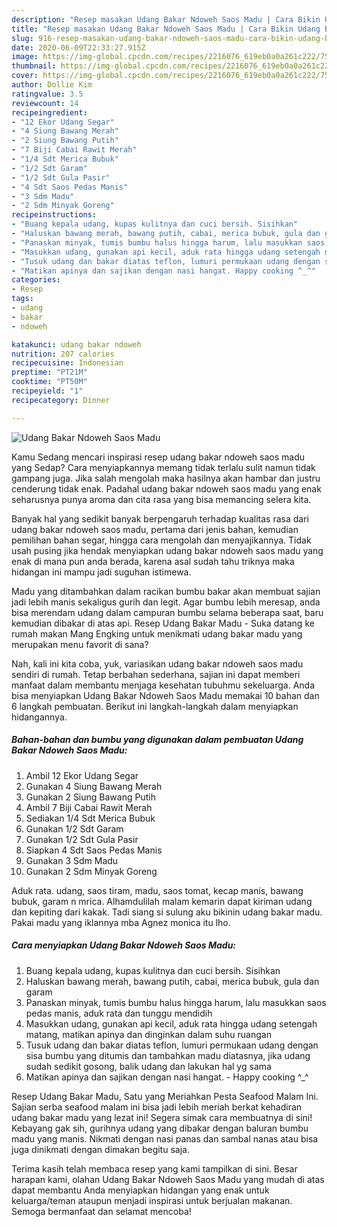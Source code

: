 ```yaml
---
description: "Resep masakan Udang Bakar Ndoweh Saos Madu | Cara Bikin Udang Bakar Ndoweh Saos Madu Yang Sempurna"
title: "Resep masakan Udang Bakar Ndoweh Saos Madu | Cara Bikin Udang Bakar Ndoweh Saos Madu Yang Sempurna"
slug: 916-resep-masakan-udang-bakar-ndoweh-saos-madu-cara-bikin-udang-bakar-ndoweh-saos-madu-yang-sempurna
date: 2020-06-09T22:33:27.915Z
image: https://img-global.cpcdn.com/recipes/2216076_619eb0a0a261c222/751x532cq70/udang-bakar-ndoweh-saos-madu-foto-resep-utama.jpg
thumbnail: https://img-global.cpcdn.com/recipes/2216076_619eb0a0a261c222/751x532cq70/udang-bakar-ndoweh-saos-madu-foto-resep-utama.jpg
cover: https://img-global.cpcdn.com/recipes/2216076_619eb0a0a261c222/751x532cq70/udang-bakar-ndoweh-saos-madu-foto-resep-utama.jpg
author: Dollie Kim
ratingvalue: 3.5
reviewcount: 14
recipeingredient:
- "12 Ekor Udang Segar"
- "4 Siung Bawang Merah"
- "2 Siung Bawang Putih"
- "7 Biji Cabai Rawit Merah"
- "1/4 Sdt Merica Bubuk"
- "1/2 Sdt Garam"
- "1/2 Sdt Gula Pasir"
- "4 Sdt Saos Pedas Manis"
- "3 Sdm Madu"
- "2 Sdm Minyak Goreng"
recipeinstructions:
- "Buang kepala udang, kupas kulitnya dan cuci bersih. Sisihkan"
- "Haluskan bawang merah, bawang putih, cabai, merica bubuk, gula dan garam"
- "Panaskan minyak, tumis bumbu halus hingga harum, lalu masukkan saos pedas manis, aduk rata dan tunggu mendidih"
- "Masukkan udang, gunakan api kecil, aduk rata hingga udang setengah matang, matikan apinya dan dinginkan dalam suhu ruangan"
- "Tusuk udang dan bakar diatas teflon, lumuri permukaan udang dengan sisa bumbu yang ditumis dan tambahkan madu diatasnya, jika udang sudah sedikit gosong, balik udang dan lakukan hal yg sama"
- "Matikan apinya dan sajikan dengan nasi hangat. Happy cooking ^_^"
categories:
- Resep
tags:
- udang
- bakar
- ndoweh

katakunci: udang bakar ndoweh 
nutrition: 207 calories
recipecuisine: Indonesian
preptime: "PT21M"
cooktime: "PT50M"
recipeyield: "1"
recipecategory: Dinner

---
```



![Udang Bakar Ndoweh Saos Madu](https://img-global.cpcdn.com/recipes/2216076_619eb0a0a261c222/751x532cq70/udang-bakar-ndoweh-saos-madu-foto-resep-utama.jpg)

Kamu Sedang mencari inspirasi resep udang bakar ndoweh saos madu yang Sedap? Cara menyiapkannya memang tidak terlalu sulit namun tidak gampang juga. Jika salah mengolah maka hasilnya akan hambar dan justru cenderung tidak enak. Padahal udang bakar ndoweh saos madu yang enak seharusnya punya aroma dan cita rasa yang bisa memancing selera kita.

Banyak hal yang sedikit banyak berpengaruh terhadap kualitas rasa dari udang bakar ndoweh saos madu, pertama dari jenis bahan, kemudian pemilihan bahan segar, hingga cara mengolah dan menyajikannya. Tidak usah pusing jika hendak menyiapkan udang bakar ndoweh saos madu yang enak di mana pun anda berada, karena asal sudah tahu triknya maka hidangan ini mampu jadi suguhan istimewa.

Madu yang ditambahkan dalam racikan bumbu bakar akan membuat sajian jadi lebih manis sekaligus gurih dan legit. Agar bumbu lebih meresap, anda bisa merendam udang dalam campuran bumbu selama beberapa saat, baru kemudian dibakar di atas api. Resep Udang Bakar Madu - Suka datang ke rumah makan Mang Engking untuk menikmati udang bakar madu yang merupakan menu favorit di sana?


Nah, kali ini kita coba, yuk, variasikan udang bakar ndoweh saos madu sendiri di rumah. Tetap berbahan sederhana, sajian ini dapat memberi manfaat dalam membantu menjaga kesehatan tubuhmu sekeluarga. Anda bisa menyiapkan Udang Bakar Ndoweh Saos Madu memakai 10 bahan dan 6 langkah pembuatan. Berikut ini langkah-langkah dalam menyiapkan hidangannya.

<!--inarticleads1-->

##### Bahan-bahan dan bumbu yang digunakan dalam pembuatan Udang Bakar Ndoweh Saos Madu:

1. Ambil 12 Ekor Udang Segar
1. Gunakan 4 Siung Bawang Merah
1. Gunakan 2 Siung Bawang Putih
1. Ambil 7 Biji Cabai Rawit Merah
1. Sediakan 1/4 Sdt Merica Bubuk
1. Gunakan 1/2 Sdt Garam
1. Gunakan 1/2 Sdt Gula Pasir
1. Siapkan 4 Sdt Saos Pedas Manis
1. Gunakan 3 Sdm Madu
1. Gunakan 2 Sdm Minyak Goreng


Aduk rata. udang, saos tiram, madu, saos tomat, kecap manis, bawang bubuk, garam n mrica. Alhamdulilah malam kemarin dapat kiriman udang dan kepiting dari kakak. Tadi siang si sulung aku bikinin udang bakar madu. Pakai madu yang iklannya mba Agnez monica itu lho. 

<!--inarticleads2-->

##### Cara menyiapkan Udang Bakar Ndoweh Saos Madu:

1. Buang kepala udang, kupas kulitnya dan cuci bersih. Sisihkan
1. Haluskan bawang merah, bawang putih, cabai, merica bubuk, gula dan garam
1. Panaskan minyak, tumis bumbu halus hingga harum, lalu masukkan saos pedas manis, aduk rata dan tunggu mendidih
1. Masukkan udang, gunakan api kecil, aduk rata hingga udang setengah matang, matikan apinya dan dinginkan dalam suhu ruangan
1. Tusuk udang dan bakar diatas teflon, lumuri permukaan udang dengan sisa bumbu yang ditumis dan tambahkan madu diatasnya, jika udang sudah sedikit gosong, balik udang dan lakukan hal yg sama
1. Matikan apinya dan sajikan dengan nasi hangat. - Happy cooking ^_^


Resep Udang Bakar Madu, Satu yang Meriahkan Pesta Seafood Malam Ini. Sajian serba seafood malam ini bisa jadi lebih meriah berkat kehadiran udang bakar madu yang lezat ini! Segera simak cara membuatnya di sini! Kebayang gak sih, gurihnya udang yang dibakar dengan baluran bumbu madu yang manis. Nikmati dengan nasi panas dan sambal nanas atau bisa juga dinikmati dengan dimakan begitu saja. 

Terima kasih telah membaca resep yang kami tampilkan di sini. Besar harapan kami, olahan Udang Bakar Ndoweh Saos Madu yang mudah di atas dapat membantu Anda menyiapkan hidangan yang enak untuk keluarga/teman ataupun menjadi inspirasi untuk berjualan makanan. Semoga bermanfaat dan selamat mencoba!
